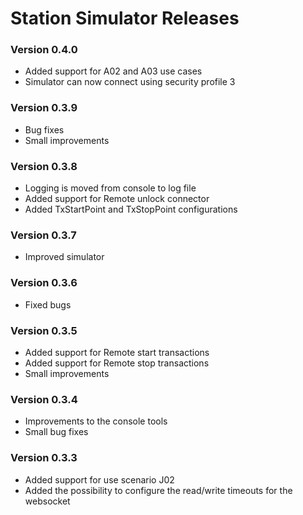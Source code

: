 # Station Simulator Releases #

### Version 0.4.0

- Added support for A02 and A03 use cases
- Simulator can now connect using security profile 3 

### Version 0.3.9

- Bug fixes
- Small improvements

### Version 0.3.8

- Logging is moved from console to log file
- Added support for Remote unlock connector
- Added TxStartPoint and TxStopPoint configurations

### Version 0.3.7

- Improved simulator 

### Version 0.3.6

- Fixed bugs

### Version 0.3.5

- Added support for Remote start transactions
- Added support for Remote stop transactions
- Small improvements

### Version 0.3.4

- Improvements to the console tools
- Small bug fixes

### Version 0.3.3

- Added support for use scenario J02
- Added the possibility to configure the read/write timeouts for the websocket
